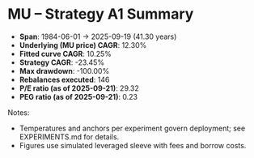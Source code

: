 # MU – Strategy A1 Summary

- **Span**: 1984-06-01 → 2025-09-19 (41.30 years)
- **Underlying (MU price) CAGR**: 12.30%
- **Fitted curve CAGR**: 10.25%
- **Strategy CAGR**: -23.45%
- **Max drawdown**: -100.00%
- **Rebalances executed**: 146
- **P/E ratio (as of 2025-09-21)**: 29.32
- **PEG ratio (as of 2025-09-21)**: 0.23

Notes:

- Temperatures and anchors per experiment govern deployment; see EXPERIMENTS.md for details.
- Figures use simulated leveraged sleeve with fees and borrow costs.

